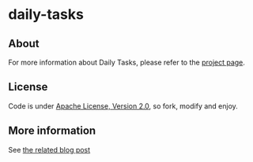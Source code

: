 daily-tasks
===========

About
-----

For more information about Daily Tasks, please refer to the [project page](http://cychop.github.io/daily-tasks).

License
-------

Code is under [Apache License, Version 2.0](https://www.apache.org/licenses/LICENSE-2.0.html), so fork, modify and enjoy.

More information
----------------

See [the related blog post](http://blog.keyboardplaying.org/2013/06/30/daily-task-manager/)
